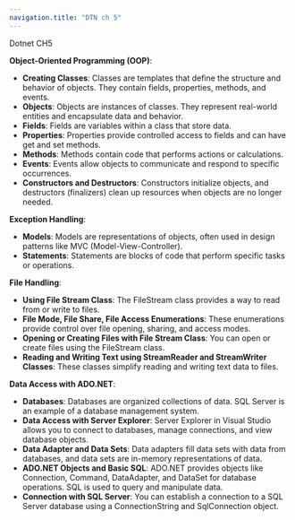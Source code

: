 ```yaml
---
navigation.title: "DTN ch 5"
---
```

Dotnet CH5

**Object-Oriented Programming (OOP)**:
- **Creating Classes**: Classes are templates that define the structure and behavior of objects. They contain fields, properties, methods, and events.
- **Objects**: Objects are instances of classes. They represent real-world entities and encapsulate data and behavior.
- **Fields**: Fields are variables within a class that store data.
- **Properties**: Properties provide controlled access to fields and can have get and set methods.
- **Methods**: Methods contain code that performs actions or calculations.
- **Events**: Events allow objects to communicate and respond to specific occurrences.
- **Constructors and Destructors**: Constructors initialize objects, and destructors (finalizers) clean up resources when objects are no longer needed.

**Exception Handling**:
- **Models**: Models are representations of objects, often used in design patterns like MVC (Model-View-Controller).
- **Statements**: Statements are blocks of code that perform specific tasks or operations.
  
**File Handling**:
- **Using File Stream Class**: The FileStream class provides a way to read from or write to files.
- **File Mode, File Share, File Access Enumerations**: These enumerations provide control over file opening, sharing, and access modes.
- **Opening or Creating Files with File Stream Class**: You can open or create files using the FileStream class.
- **Reading and Writing Text using StreamReader and StreamWriter Classes**: These classes simplify reading and writing text data to files.

**Data Access with ADO.NET**:
- **Databases**: Databases are organized collections of data. SQL Server is an example of a database management system.
- **Data Access with Server Explorer**: Server Explorer in Visual Studio allows you to connect to databases, manage connections, and view database objects.
- **Data Adapter and Data Sets**: Data adapters fill data sets with data from databases, and data sets are in-memory representations of data.
- **ADO.NET Objects and Basic SQL**: ADO.NET provides objects like Connection, Command, DataAdapter, and DataSet for database operations. SQL is used to query and manipulate data.
- **Connection with SQL Server**: You can establish a connection to a SQL Server database using a ConnectionString and SqlConnection object.

